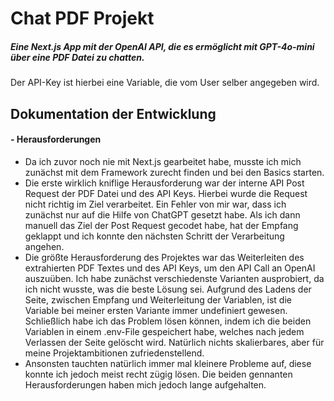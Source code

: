 # Chat PDF Projekt

##### Eine Next.js App mit der OpenAI API, die es ermöglicht mit GPT-4o-mini über eine PDF Datei zu chatten.
Der API-Key ist hierbei eine Variable, die vom User selber angegeben wird.

## Dokumentation der Entwicklung

#### - Herausforderungen
- Da ich zuvor noch nie mit Next.js gearbeitet habe, musste ich mich zunächst mit dem Framework zurecht finden und bei den Basics starten.
- Die erste wirklich kniflige Herausforderung war der interne API Post Request der PDF Datei und des API Keys. Hierbei wurde die Request nicht richtig im Ziel verarbeitet. Ein Fehler von mir war, dass ich zunächst nur auf die Hilfe von ChatGPT gesetzt habe. Als ich dann manuell das Ziel der Post Request gecodet habe, hat der Empfang geklappt und ich konnte den nächsten Schritt der Verarbeitung angehen.
- Die größte Herausforderung des Projektes war das Weiterleiten des extrahierten PDF Textes und des API Keys, um den API Call an OpenAI auszuüben. Ich habe zunächst verschiedenste Varianten ausprobiert, da ich nicht wusste, was die beste Lösung sei. Aufgrund des Ladens der Seite, zwischen Empfang und Weiterleitung der Variablen, ist die Variable bei meiner ersten Variante immer undefiniert gewesen. Schließlich habe ich das Problem lösen können, indem ich die beiden Variablen in einem .env-File gespeichert habe, welches nach jedem Verlassen der Seite gelöscht wird. Natürlich nichts skalierbares, aber für meine Projektambitionen zufriedenstellend.
- Ansonsten tauchten natürlich immer mal kleinere Probleme auf, diese konnte ich jedoch meist recht zügig lösen. Die beiden gennanten Herausforderungen haben mich jedoch lange aufgehalten.
